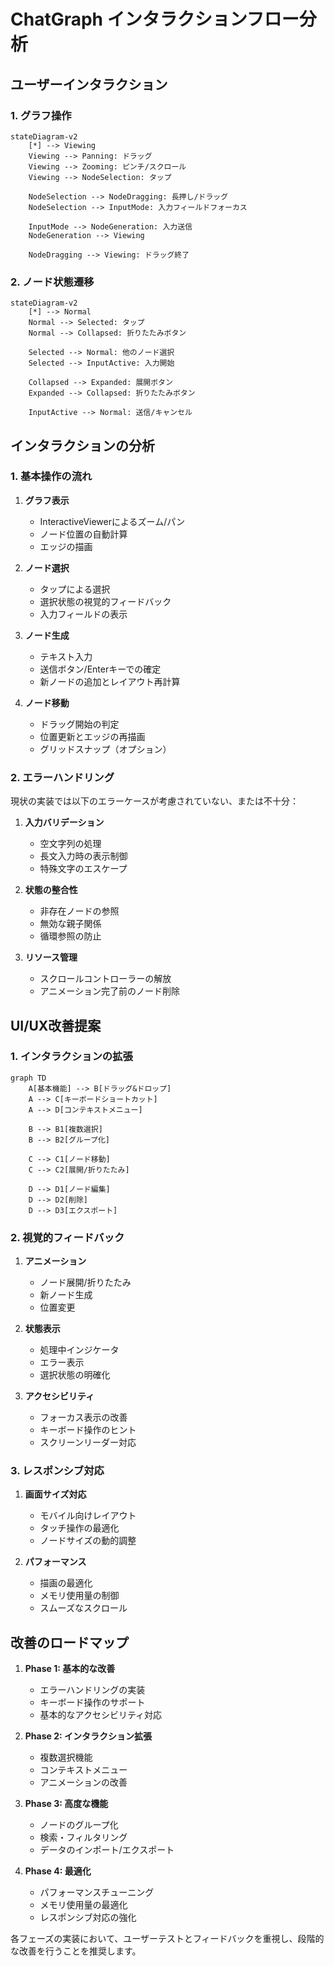 # ChatGraph インタラクションフロー分析

## ユーザーインタラクション

### 1. グラフ操作

```mermaid
stateDiagram-v2
    [*] --> Viewing
    Viewing --> Panning: ドラッグ
    Viewing --> Zooming: ピンチ/スクロール
    Viewing --> NodeSelection: タップ
    
    NodeSelection --> NodeDragging: 長押し/ドラッグ
    NodeSelection --> InputMode: 入力フィールドフォーカス
    
    InputMode --> NodeGeneration: 入力送信
    NodeGeneration --> Viewing
    
    NodeDragging --> Viewing: ドラッグ終了
```

### 2. ノード状態遷移

```mermaid
stateDiagram-v2
    [*] --> Normal
    Normal --> Selected: タップ
    Normal --> Collapsed: 折りたたみボタン
    
    Selected --> Normal: 他のノード選択
    Selected --> InputActive: 入力開始
    
    Collapsed --> Expanded: 展開ボタン
    Expanded --> Collapsed: 折りたたみボタン
    
    InputActive --> Normal: 送信/キャンセル
```

## インタラクションの分析

### 1. 基本操作の流れ

1. **グラフ表示**
   - InteractiveViewerによるズーム/パン
   - ノード位置の自動計算
   - エッジの描画

2. **ノード選択**
   - タップによる選択
   - 選択状態の視覚的フィードバック
   - 入力フィールドの表示

3. **ノード生成**
   - テキスト入力
   - 送信ボタン/Enterキーでの確定
   - 新ノードの追加とレイアウト再計算

4. **ノード移動**
   - ドラッグ開始の判定
   - 位置更新とエッジの再描画
   - グリッドスナップ（オプション）

### 2. エラーハンドリング

現状の実装では以下のエラーケースが考慮されていない、または不十分：

1. **入力バリデーション**
   - 空文字列の処理
   - 長文入力時の表示制御
   - 特殊文字のエスケープ

2. **状態の整合性**
   - 非存在ノードの参照
   - 無効な親子関係
   - 循環参照の防止

3. **リソース管理**
   - スクロールコントローラーの解放
   - アニメーション完了前のノード削除

## UI/UX改善提案

### 1. インタラクションの拡張

```mermaid
graph TD
    A[基本機能] --> B[ドラッグ&ドロップ]
    A --> C[キーボードショートカット]
    A --> D[コンテキストメニュー]
    
    B --> B1[複数選択]
    B --> B2[グループ化]
    
    C --> C1[ノード移動]
    C --> C2[展開/折りたたみ]
    
    D --> D1[ノード編集]
    D --> D2[削除]
    D --> D3[エクスポート]
```

### 2. 視覚的フィードバック

1. **アニメーション**
   - ノード展開/折りたたみ
   - 新ノード生成
   - 位置変更

2. **状態表示**
   - 処理中インジケータ
   - エラー表示
   - 選択状態の明確化

3. **アクセシビリティ**
   - フォーカス表示の改善
   - キーボード操作のヒント
   - スクリーンリーダー対応

### 3. レスポンシブ対応

1. **画面サイズ対応**
   - モバイル向けレイアウト
   - タッチ操作の最適化
   - ノードサイズの動的調整

2. **パフォーマンス**
   - 描画の最適化
   - メモリ使用量の制御
   - スムーズなスクロール

## 改善のロードマップ

1. **Phase 1: 基本的な改善**
   - エラーハンドリングの実装
   - キーボード操作のサポート
   - 基本的なアクセシビリティ対応

2. **Phase 2: インタラクション拡張**
   - 複数選択機能
   - コンテキストメニュー
   - アニメーションの改善

3. **Phase 3: 高度な機能**
   - ノードのグループ化
   - 検索・フィルタリング
   - データのインポート/エクスポート

4. **Phase 4: 最適化**
   - パフォーマンスチューニング
   - メモリ使用量の最適化
   - レスポンシブ対応の強化

各フェーズの実装において、ユーザーテストとフィードバックを重視し、段階的な改善を行うことを推奨します。